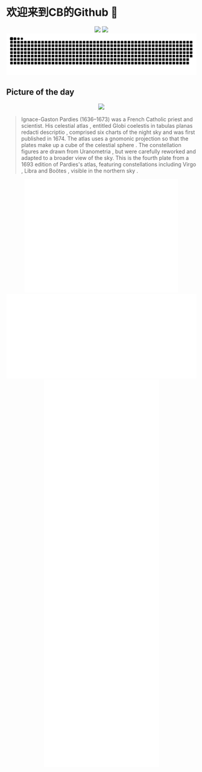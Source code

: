 
# 欢迎来到CB的Github 👋

<div align="center">
  <img height="137px" src="https://github-readme-stats.vercel.app/api?username=SuperCB&show_icons=true&theme=radical" />
  <img height="137px" src="https://github-readme-stats.vercel.app/api/top-langs/?username=SuperCB&hide_title=true&hide_border=true&layout=compact&langs_count=6&text_color=000&icon_color=fff" />
</div>


<div align="center">
    <img src="./contribution-snake/github-contribution-grid-snake.svg" />
</div>



## Picture of the day
<div align="center">
  <img width=400px src="https://upload.wikimedia.org/wikipedia/commons/thumb/3/32/Ignace_Gaston_Pardies-Plate_4.jpg/750px-Ignace_Gaston_Pardies-Plate_4.jpg" />
</div>

>Ignace-Gaston Pardies  (1636–1673) was a French Catholic priest and scientist. His  celestial atlas , entitled  Globi coelestis in tabulas planas redacti descriptio , comprised six charts of the night sky and was first published in 1674. The atlas uses a  gnomonic projection  so that the plates make up a cube of the  celestial sphere . The constellation figures are drawn from  Uranometria , but were carefully reworked and adapted to a broader view of the sky. This is the fourth plate from a 1693 edition of Pardies's atlas, featuring constellations including  Virgo ,  Libra  and  Boötes , visible in the  northern sky .



<div align="center">
  <img height="300px" src="base_metrics.svg" />
  <img  src="metrics.plugin.calendar.full.svg" />
</div>


<div align="center">
  <img  src="plugin_metrics.svg" /> 
</div>
